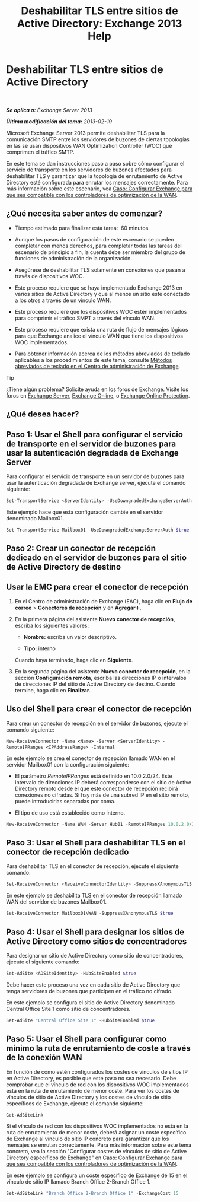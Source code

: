 ﻿---
title: 'Deshabilitar TLS entre sitios de Active Directory: Exchange 2013 Help'
TOCTitle: Deshabilitar TLS entre sitios de Active Directory
ms:assetid: 1e1a0acf-24e7-4f94-9b33-603a4e0a812c
ms:mtpsurl: https://technet.microsoft.com/es-es/library/Dd876856(v=EXCHG.150)
ms:contentKeyID: 52062016
ms.date: 05/22/2018
mtps_version: v=EXCHG.150
ms.translationtype: MT
---

# Deshabilitar TLS entre sitios de Active Directory

 

_**Se aplica a:** Exchange Server 2013_

_**Última modificación del tema:** 2013-02-19_

Microsoft Exchange Server 2013 permite deshabilitar TLS para la comunicación SMTP entre los servidores de buzones de ciertas topologías en las se usan dispositivos WAN Optimization Controller (WOC) que comprimen el tráfico SMTP.

En este tema se dan instrucciones paso a paso sobre cómo configurar el servicio de transporte en los servidores de buzones afectados para deshabilitar TLS y garantizar que la topología de enrutamiento de Active Directory esté configurada para enrutar los mensajes correctamente. Para más información sobre este escenario, vea [Caso: Configurar Exchange para que sea compatible con los controladores de optimización de la WAN](scenario-configure-exchange-to-support-wan-optimization-controllers-exchange-2013-help.md).

## ¿Qué necesita saber antes de comenzar?

  - Tiempo estimado para finalizar esta tarea:  60 minutos.

  - Aunque los pasos de configuración de este escenario se pueden completar con menos derechos, para completar todas las tareas del escenario de principio a fin, la cuenta debe ser miembro del grupo de funciones de administración de la organización.

  - Asegúrese de deshabilitar TLS solamente en conexiones que pasan a través de dispositivos WOC.

  - Este proceso requiere que se haya implementado Exchange 2013 en varios sitios de Active Directory y que al menos un sitio esté conectado a los otros a través de un vínculo WAN.

  - Este proceso requiere que los dispositivos WOC estén implementados para comprimir el tráfico SMPT a través del vínculo WAN.

  - Este proceso requiere que exista una ruta de flujo de mensajes lógicos para que Exchange analice el vínculo WAN que tiene los dispositivos WOC implementados.

  - Para obtener información acerca de los métodos abreviados de teclado aplicables a los procedimientos de este tema, consulte [Métodos abreviados de teclado en el Centro de administración de Exchange](keyboard-shortcuts-in-the-exchange-admin-center-exchange-online-protection-help.md).


> [!TIP]
> ¿Tiene algún problema? Solicite ayuda en los foros de Exchange. Visite los foros en <A href="https://go.microsoft.com/fwlink/p/?linkid=60612">Exchange Server</A>, <A href="https://go.microsoft.com/fwlink/p/?linkid=267542">Exchange Online</A>, o <A href="https://go.microsoft.com/fwlink/p/?linkid=285351">Exchange Online Protection</A>.



## ¿Qué desea hacer?

## Paso 1: Usar el Shell para configurar el servicio de transporte en el servidor de buzones para usar la autenticación degradada de Exchange Server

Para configurar el servicio de transporte en un servidor de buzones para usar la autenticación degradada de Exchange server, ejecute el comando siguiente:

```powershell
Set-TransportService <ServerIdentity> -UseDowngradedExchangeServerAuth $true
```

Este ejemplo hace que esta configuración cambie en el servidor denominado Mailbox01.

```powershell
Set-TransportService Mailbox01 -UseDowngradedExchangeServerAuth $true
```

## Paso 2: Crear un conector de recepción dedicado en el servidor de buzones para el sitio de Active Directory de destino

## Usar la EMC para crear el conector de recepción

1.  En el Centro de administración de Exchange (EAC), haga clic en **Flujo de correo** \> **Conectores de recepción** y en **Agregar**![Agregar icono](images/JJ218640.c1e75329-d6d7-4073-a27d-498590bbb558(EXCHG.150).gif "Agregar icono").

2.  En la primera página del asistente **Nuevo conector de recepción**, escriba los siguientes valores:
    
      - **Nombre:**  escriba un valor descriptivo.
    
      - **Tipo:**  interno
    
    Cuando haya terminado, haga clic en **Siguiente**.

3.  En la segunda página del asistente **Nuevo conector de recepción**, en la sección **Configuración remota**, escriba las direcciones IP o intervalos de direcciones IP del sitio de Active Directory de destino. Cuando termine, haga clic en **Finalizar**.

## Uso del Shell para crear el conector de recepción

Para crear un conector de recepción en el servidor de buzones, ejecute el comando siguiente:

    New-ReceiveConnector -Name <Name> -Server <ServerIdentity> -RemoteIPRanges <IPAddressRange> -Internal

En este ejemplo se crea el conector de recepción llamado WAN en el servidor Mailbox01 con la configuración siguiente:

  - El parámetro *RemoteIPRanges* está definido en 10.0.2.0/24. Este intervalo de direcciones IP deberá corresponderse con el sitio de Active Directory remoto desde el que este conector de recepción recibirá conexiones no cifradas. Si hay más de una subred IP en el sitio remoto, puede introducirlas separadas por coma.

  - El tipo de uso está establecido como interno.

<!-- end list -->

```powershell
New-ReceiveConnector -Name WAN -Server Hub01 -RemoteIPRanges 10.0.2.0/24 -Internal
```

## Paso 3: Usar el Shell para deshabilitar TLS en el conector de recepción dedicado

Para deshabilitar TLS en el conector de recepción, ejecute el siguiente comando:

```powershell
Set-ReceiveConnector <ReceiveConnectorIdentity> -SuppressXAnonymousTLS $true
```

En este ejemplo se deshabilita TLS en el conector de recepción llamado WAN del servidor de buzones Mailbox01.

```powershell
Set-ReceiveConnector Mailbox01\WAN -SuppressXAnonymousTLS $true
```

## Paso 4: Usar el Shell para designar los sitios de Active Directory como sitios de concentradores

Para designar un sitio de Active Directory como sitio de concentradores, ejecute el siguiente comando:

```powershell
Set-AdSite <ADSiteIdentity> -HubSiteEnabled $true
```

Debe hacer este proceso una vez en cada sitio de Active Directory que tenga servidores de buzones que participen en el tráfico no cifrado.

En este ejemplo se configura el sitio de Active Directory denominado Central Office Site 1 como sitio de concentradores.

```powershell
Set-AdSite "Central Office Site 1" -HubSiteEnabled $true
```

## Paso 5: Usar el Shell para configurar como mínimo la ruta de enrutamiento de coste a través de la conexión WAN

En función de cómo estén configurados los costes de vínculos de sitios IP en Active Directory, es posible que este paso no sea necesario. Debe comprobar que el vínculo de red con los dispositivos WOC implementados está en la ruta de enrutamiento de menor coste. Para ver los costes de vínculos de sitio de Active Directory y los costes de vínculo de sitio específicos de Exchange, ejecute el comando siguiente:

```powershell
Get-AdSiteLink
```

Si el vínculo de red con los dispositivos WOC implementados no está en la ruta de enrutamiento de menor coste, deberá asignar un coste específico de Exchange al vínculo de sitio IP concreto para garantizar que los mensajes se enrutan correctamente. Para más información sobre este tema concreto, vea la sección "Configurar costes de vínculos de sitio de Active Directory específicos de Exchange" en [Caso: Configurar Exchange para que sea compatible con los controladores de optimización de la WAN](scenario-configure-exchange-to-support-wan-optimization-controllers-exchange-2013-help.md).

En este ejemplo se configura un coste específico de Exchange de 15 en el vínculo de sitio IP llamado Branch Office 2-Branch Office 1.

```powershell
Set-AdSiteLink "Branch Office 2-Branch Office 1" -ExchangeCost 15
```

